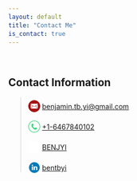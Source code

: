 ```yaml
---
layout: default
title: "Contact Me"
is_contact: true
---
```


<br/>

## Contact Information



> <img style="top:50%;transform:translateY(25%);position:relative;width:24px;height:24px;" src="./images/email-icon.png"/> [benjamin.tb.yi@gmail.com](mailto:benjamin.tb.yi@gmail.com)
>
> <img style="top:50%;transform:translateY(25%);position:relative;width:24px;height:24px;" src="./images/phone-icon.png"/> [+1-6467840102](tel:+1-6467840102)
>
> <img style="top:50%;transform:translateY(25%);position:relative;width:24px;height:24px;" src="./images/github-icon.png"/> [BENJYI](https://github.com/benjyi)
>
> <img style="top:50%;transform:translateY(25%);position:relative;width:24px;height:24px;" src="./images/linkedin-icon.png"/> [bentbyi](https://www.linkedin.com/in/bentbyi/)
>

<br/>